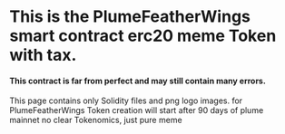 # This is the PlumeFeatherWings smart contract erc20 meme Token with tax.
#### This contract is far from perfect and may still contain many errors.  

This page contains only Solidity files and png logo images. 
for PlumeFeatherWings Token creation will start after 90 days of plume mainnet 
no clear Tokenomics, just pure meme

